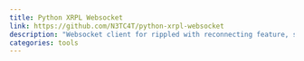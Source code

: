 ```yaml
---
title: Python XRPL Websocket
link: https://github.com/N3TC4T/python-xrpl-websocket
description: "Websocket client for rippled with reconnecting feature, support both python 2 and 3"
categories: tools
---
```


